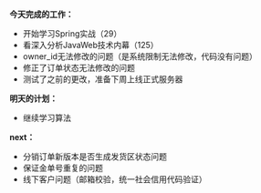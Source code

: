 **今天完成的工作：**
 
- 开始学习Spring实战（29）
- 看深入分析JavaWeb技术内幕（125）
- owner_id无法修改的问题（是系统限制无法修改，代码没有问题）
- 修正了订单状态无法修改的问题
- 测试了之前的更改，准备下周上线正式服务器


**明天的计划：** 

- 继续学习算法




**next：** 

- 分销订单新版本是否生成发货区状态问题
- 保证金单号重复的问题
- 线下客户问题（邮箱校验，统一社会信用代码验证）